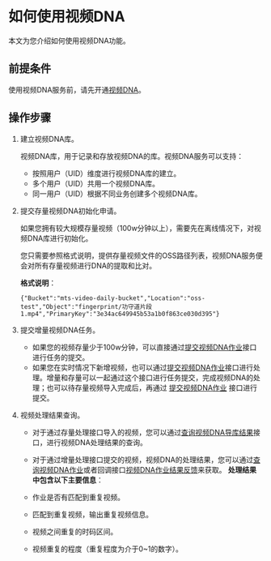 # 如何使用视频DNA

本文为您介绍如何使用视频DNA功能。

## 前提条件

使用视频DNA服务前，请先开通[视频DNA](https://page.aliyun.com/form/DNA/index.htm?accounttraceid=3e62f351-3aec-497f-ad32-910b76323420)。

## 操作步骤

1.  建立视频DNA库。

    视频DNA库，用于记录和存放视频DNA的库。视频DNA服务可以支持：

    -   按照用户（UID）维度进行视频DNA库的建立。
    -   多个用户（UID）共用一个视频DNA库。
    -   同一用户（UID）根据不同业务创建多个视频DNA库。
2.  提交存量视频DNA初始化申请。

    如果您拥有较大规模存量视频（100w分钟以上），需要先在离线情况下，对视频DNA库进行初始化。

    您只需要参照格式说明，提供存量视频文件的OSS路径列表，视频DNA服务便会对所有存量视频进行DNA的提取和比对。

    **格式说明**：

    ```
    {"Bucket":"mts-video-daily-bucket","Location":"oss-test","Object":"fingerprint/功守道片段 1.mp4","PrimaryKey":"3e34ac649945b53a1b0f863ce030d395"}
    ```

3.  提交增量视频DNA任务。
    -   如果您的视频存量少于100w分钟，可以直接通过[提交视频DNA作业](/cn.zh-CN/API参考/视频DNA接口/提交视频DNA作业.md)接口进行任务的提交。
    -   如果您在实时情况下新增视频，也可以通过[提交视频DNA作业](/cn.zh-CN/API参考/视频DNA接口/提交视频DNA作业.md)接口进行处理。增量和存量可以一起通过这个接口进行任务提交，完成视频DNA的处理；也可以待存量视频导入完成后，再通过 [提交视频DNA作业](/cn.zh-CN/API参考/视频DNA接口/提交视频DNA作业.md) 接口进行提交。
4.  视频处理结果查询。

    -   对于通过存量处理接口导入的视频，您可以通过[查询视频DNA导库结果](/cn.zh-CN/API参考/视频DNA接口/查询视频DNA导库结果.md)接口，进行视频DNA处理结果的查询。
    -   对于通过增量处理接口提交的视频，视频DNA的处理结果，您可以通过[查询视频DNA作业](/cn.zh-CN/API参考/视频DNA接口/查询视频DNA作业.md)或者回调接口[视频DNA作业结果反馈](/cn.zh-CN/API参考/视频DNA接口/视频DNA作业结果反馈.md)来获取。
    **处理结果中包含以下主要信息**：

    -   作业是否有匹配到重复视频。
    -   匹配到重复视频，输出重复视频信息。
    -   视频之间重复的时码区间。
    -   视频重复的程度（重复程度为介于0~1的数字）。

